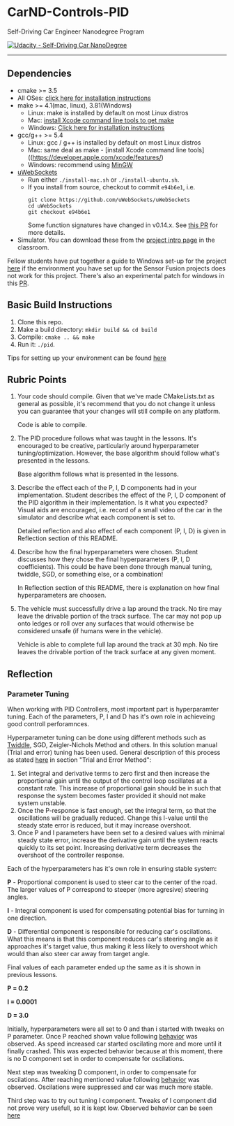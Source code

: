 # CarND-Controls-PID
Self-Driving Car Engineer Nanodegree Program

[![Udacity - Self-Driving Car NanoDegree](https://s3.amazonaws.com/udacity-sdc/github/shield-carnd.svg)](http://www.udacity.com/drive)

---

## Dependencies

* cmake >= 3.5
 * All OSes: [click here for installation instructions](https://cmake.org/install/)
* make >= 4.1(mac, linux), 3.81(Windows)
  * Linux: make is installed by default on most Linux distros
  * Mac: [install Xcode command line tools to get make](https://developer.apple.com/xcode/features/)
  * Windows: [Click here for installation instructions](http://gnuwin32.sourceforge.net/packages/make.htm)
* gcc/g++ >= 5.4
  * Linux: gcc / g++ is installed by default on most Linux distros
  * Mac: same deal as make - [install Xcode command line tools]((https://developer.apple.com/xcode/features/)
  * Windows: recommend using [MinGW](http://www.mingw.org/)
* [uWebSockets](https://github.com/uWebSockets/uWebSockets)
  * Run either `./install-mac.sh` or `./install-ubuntu.sh`.
  * If you install from source, checkout to commit `e94b6e1`, i.e.
    ```
    git clone https://github.com/uWebSockets/uWebSockets 
    cd uWebSockets
    git checkout e94b6e1
    ```
    Some function signatures have changed in v0.14.x. See [this PR](https://github.com/udacity/CarND-MPC-Project/pull/3) for more details.
* Simulator. You can download these from the [project intro page](https://github.com/udacity/self-driving-car-sim/releases) in the classroom.

Fellow students have put together a guide to Windows set-up for the project [here](https://s3-us-west-1.amazonaws.com/udacity-selfdrivingcar/files/Kidnapped_Vehicle_Windows_Setup.pdf) if the environment you have set up for the Sensor Fusion projects does not work for this project. There's also an experimental patch for windows in this [PR](https://github.com/udacity/CarND-PID-Control-Project/pull/3).

## Basic Build Instructions

1. Clone this repo.
2. Make a build directory: `mkdir build && cd build`
3. Compile: `cmake .. && make`
4. Run it: `./pid`. 

Tips for setting up your environment can be found [here](https://classroom.udacity.com/nanodegrees/nd013/parts/40f38239-66b6-46ec-ae68-03afd8a601c8/modules/0949fca6-b379-42af-a919-ee50aa304e6a/lessons/f758c44c-5e40-4e01-93b5-1a82aa4e044f/concepts/23d376c7-0195-4276-bdf0-e02f1f3c665d)

## Rubric Points

1) Your code should compile. Given that we've made CMakeLists.txt as general as possible, it's recommend that you do not change it unless you can guarantee that your changes will still compile on any platform.

    Code is able to compile.

2) The PID procedure follows what was taught in the lessons. It's encouraged to be creative, particularly around hyperparameter tuning/optimization. However, the base algorithm should follow what's presented in the lessons.

    Base algorithm follows what is presented in the lessons.

3) Describe the effect each of the P, I, D components had in your implementation. Student describes the effect of the P, I, D component of the PID algorithm in their implementation. Is it what you expected?
Visual aids are encouraged, i.e. record of a small video of the car in the simulator and describe what each component is set to.

    Detailed reflection and also effect of each component (P, I, D) is given in Reflection section of this README.

4) Describe how the final hyperparameters were chosen. Student discusses how they chose the final hyperparameters (P, I, D coefficients). This could be have been done through manual tuning, twiddle, SGD, or something else, or a combination!

    In Reflection section of this README, there is explanation on how final hyperparameters are choosen.

5) The vehicle must successfully drive a lap around the track. No tire may leave the drivable portion of the track surface. The car may not pop up onto ledges or roll over any surfaces that would otherwise be considered unsafe (if humans were in the vehicle).

    Vehicle is able to complete full lap around the track at 30 mph. No tire leaves the drivable portion of the track surface at any given moment.

## Reflection

### Parameter Tuning

When working with PID Controllers, most important part is hyperparamter tuning. Each of the parameters, P, I and D has it's own role in achieveing good controll perforamnces. 

Hyperparameter tuning can be done using different methods such as [Twiddle](https://martin-thoma.com/twiddle/), SGD, Zeigler-Nichols Method and others. In this solution manual (Trial and error) tuning has been used. General description of this process as stated [here](https://www.electronicshub.org/pid-controller-working-and-tuning-methods/) in section "Trial and Error Method":


1) Set integral and derivative terms to zero first and then increase the proportional gain until the output of the control loop oscillates at a constant rate. This increase of proportional gain should be in such that response the system becomes faster provided it should not make system unstable.
2) Once the P-response is fast enough, set the integral term, so that the oscillations will be gradually reduced. Change this I-value until the steady state error is reduced, but it may increase overshoot.
3) Once P and I parameters have been set to a desired values with minimal steady state error, increase the derivative gain until the system reacts quickly to its set point. Increasing derivative term decreases the overshoot of the controller response.

Each of the hyperparameters has it's own role in ensuring stable system:

**P** - Proportional component is used to steer car to the center of the road. The larger values of P correspond to steeper (more agresive) steering angles.

**I** - Integral component is used for compensating potential bias for turning in one direction.

**D** - Differential component is responsible for reducing car's oscilations. What this means is that this component reduces car's steering angle as it approaches it's target value, thus making it less likely to overshoot which would than also steer car away from target angle.

Final values of each parameter ended up the same as it is shown in previous lessons.

**P = 0.2**

**I = 0.0001**

**D = 3.0**

Initially, hyperparameters were all set to 0 and than i started with tweaks on P parameter. Once P reached shown value following [behavior](https://www.youtube.com/watch?v=TO9wpKx3jjw) was observed. As speed increased car started oscilating more and more until it finally crashed. This was expected behavior because at this moment, there is no D component set in order to compensate for oscilations.

Next step was tweaking D component, in order to compensate for oscilations. After reaching mentioned value following [behavior](https://www.youtube.com/watch?v=BLEsM4hwFAU) was observed. Oscilations were suppressed and car was much more stable.

Third step was to try out tuning I component. Tweaks of I component did not prove very usefull, so it is kept low. Observed behavior can be seen [here](https://www.youtube.com/watch?v=RPbrb27b2fQ)


